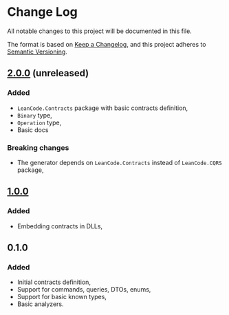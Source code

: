 # Change Log

All notable changes to this project will be documented in this file.

The format is based on [Keep a Changelog](https://keepachangelog.com/en/1.0.0/),
and this project adheres to [Semantic Versioning](https://semver.org/spec/v2.0.0.html).

## [2.0.0] (unreleased)

### Added

- `LeanCode.Contracts` package with basic contracts definition,
- `Binary` type,
- `Operation` type,
- Basic docs

### Breaking changes

- The generator depends on `LeanCode.Contracts` instead of `LeanCode.CQRS` package,

## [1.0.0]

### Added

- Embedding contracts in DLLs,

## 0.1.0

### Added

- Initial contracts definition,
- Support for commands, queries, DTOs, enums,
- Support for basic known types,
- Basic analyzers.

[1.0.0]: https://github.com/leancodepl/contractsgenerator/compare/v0.1.0-alpha11...v1.0.0
[2.0.0]: https://github.com/leancodepl/contractsgenerator/compare/v1.0.0...v2.0.0-alpha.1
